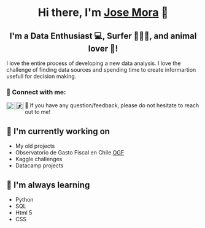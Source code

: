 <h1 align="center">
Hi there, I'm <a href="https://www.josemora.cl" target="_blank" rel="noreferrer">Jose Mora</a> 👋
</h1>

<h2 align="center">
I'm a Data Enthusiast 💻, Surfer 🏄🏻‍♂️, and animal lover 🐀!
</h2> 

I love the entire process of developing a new data analysis. I love the challenge of finding data sources and spending time to create informartion usefull for decision making.

### 🤝 Connect with me:

<a href="https://twitter.com/datajosem"><img align="left" src="https://user-images.githubusercontent.com/15753108/188012983-c4ce6900-30d5-4074-84e1-c023c036dba0.png" alt="Jose Mora | Twitter" width="21px"/></a>
<a href="https://www.linkedin.com/in/jose-mora-gonzalez/"><img align="left" src="https://user-images.githubusercontent.com/15753108/188013819-d05d954d-0bbb-41e2-8451-3d22bf9bbf49.png" alt="Jose Mora | Linkedin" width="21px"/></a>

- 💬 If you have any question/feedback, please do not hesitate to reach out to me!

## 🔭 I'm currently working on

- My old projects
- Observatorio de Gasto Fiscal en Chile <a href="observatoriofiscal.cl" target="_blank" rel="noreferrer">OGF</a>
- Kaggle challenges
- Datacamp projects

## 🌱 I'm always learning

- Python
- SQL
- Html 5
- CSS  

